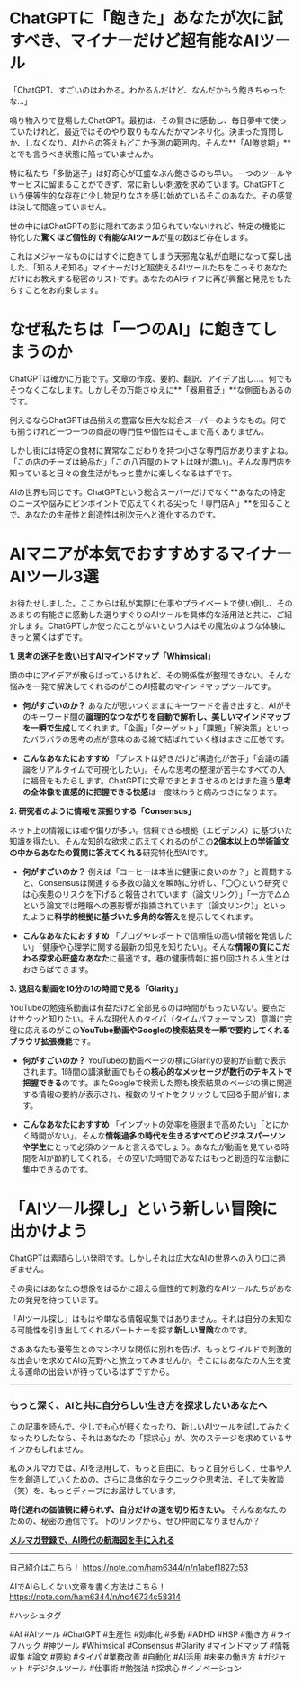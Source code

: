 
# ChatGPTに「飽きた」あなたが次に試すべき、マイナーだけど超有能なAIツール

「ChatGPT、すごいのはわかる。わかるんだけど、なんだかもう飽きちゃったな…」

鳴り物入りで登場したChatGPT。最初は、その賢さに感動し、毎日夢中で使っていたけれど。最近ではそのやり取りもなんだかマンネリ化。決まった質問しか、しなくなり、AIからの答えもどこか予測の範囲内。そんな**「AI倦怠期」**とでも言うべき状態に陥っていませんか。

特に私たち「多動迷子」は好奇心が旺盛なぶん飽きるのも早い。一つのツールやサービスに留まることができず、常に新しい刺激を求めています。ChatGPTという優等生的な存在に少し物足りなさを感じ始めているそこのあなた。その感覚は決して間違っていません。

世の中にはChatGPTの影に隠れてあまり知られていないけれど、特定の機能に特化した**驚くほど個性的で有能なAIツール**が星の数ほど存在します。

これはメジャーなものにはすぐに飽きてしまう天邪鬼な私が血眼になって探し出した、「知る人ぞ知る」マイナーだけど超使えるAIツールたちをこっそりあなただけにお教えする秘密のリストです。あなたのAIライフに再び興奮と発見をもたらすことをお約束します。

# なぜ私たちは「一つのAI」に飽きてしまうのか

ChatGPTは確かに万能です。文章の作成、要約、翻訳、アイデア出し…。何でもそつなくこなします。しかしその万能さゆえに**「器用貧乏」**な側面もあるのです。

例えるならChatGPTは品揃えの豊富な巨大な総合スーパーのようなもの。何でも揃うけれど一つ一つの商品の専門性や個性はそこまで高くありません。

しかし街には特定の食材に異常なこだわりを持つ小さな専門店がありますよね。「この店のチーズは絶品だ」「この八百屋のトマトは味が濃い」。そんな専門店を知っていると日々の食生活がもっと豊かに楽しくなるはずです。

AIの世界も同じです。ChatGPTという総合スーパーだけでなく**あなたの特定のニーズや悩みにピンポイントで応えてくれる尖った「専門店AI」**を知ることで、あなたの生産性と創造性は別次元へと進化するのです。

# AIマニアが本気でおすすめするマイナーAIツール3選

お待たせしました。ここからは私が実際に仕事やプライベートで使い倒し、そのあまりの有能さに感動した選りすぐりのAIツールを具体的な活用法と共に、ご紹介します。ChatGPTしか使ったことがないという人はその魔法のような体験にきっと驚くはずです。

**1. 思考の迷子を救い出すAIマインドマップ「Whimsical」**

頭の中にアイデアが散らばっているけれど、その関係性が整理できない。そんな悩みを一発で解決してくれるのがこのAI搭載のマインドマップツールです。

*   **何がすごいのか？**
    あなたが思いつくままにキーワードを書き出すと、AIがそのキーワード間の**論理的なつながりを自動で解析し、美しいマインドマップを一瞬で生成**してくれます。「企画」「ターゲット」「課題」「解決策」といったバラバラの思考の点が意味のある線で結ばれていく様はまさに圧巻です。

*   **こんなあなたにおすすめ**
    「ブレストは好きだけど構造化が苦手」「会議の議論をリアルタイムで可視化したい」。そんな思考の整理が苦手なすべての人に福音をもたらします。ChatGPTに文章でまとまさせるのとはまた違う**思考の全体像を直感的に把握できる快感**は一度味わうと病みつきになります。

**2. 研究者のように情報を深掘りする「Consensus」**

ネット上の情報には嘘や偏りが多い。信頼できる根拠（エビデンス）に基づいた知識を得たい。そんな知的な欲求に応えてくれるのがこの**2億本以上の学術論文の中からあなたの質問に答えてくれる**研究特化型AIです。

*   **何がすごいのか？**
    例えば「コーヒーは本当に健康に良いのか？」と質問すると、Consensusは関連する多数の論文を瞬時に分析し、「〇〇という研究では心疾患のリスクを下げると報告されています（論文リンク）」「一方で△△という論文では睡眠への悪影響が指摘されています（論文リンク）」といったように**科学的根拠に基づいた多角的な答え**を提示してくれます。

*   **こんなあなたにおすすめ**
    「ブログやレポートで信頼性の高い情報を発信したい」「健康や心理学に関する最新の知見を知りたい」。そんな**情報の質にこだわる探求心旺盛なあなた**に最適です。巷の健康情報に振り回される人生とはおさらばできます。

**3. 退屈な動画を10分の1の時間で見る「Glarity」**

YouTubeの勉強系動画は有益だけど全部見るのは時間がもったいない。要点だけサクッと知りたい。そんな現代人のタイパ（タイムパフォーマンス）意識に完璧に応えるのがこの**YouTube動画やGoogleの検索結果を一瞬で要約してくれるブラウザ拡張機能**です。

*   **何がすごいのか？**
    YouTubeの動画ページの横にGlarityの要約が自動で表示されます。1時間の講演動画でもその**核心的なメッセージが数行のテキストで把握できる**のです。またGoogleで検索した際も検索結果のページの横に関連する情報の要約が表示され、複数のサイトをクリックして回る手間が省けます。

*   **こんなあなたにおすすめ**
    「インプットの効率を極限まで高めたい」「とにかく時間がない」。そんな**情報過多の時代を生きるすべてのビジネスパーソンや学生**にとって必須のツールと言えるでしょう。あなたが動画を見ている時間をAIが節約してくれる。その空いた時間であなたはもっと創造的な活動に集中できるのです。

# 「AIツール探し」という新しい冒険に出かけよう

ChatGPTは素晴らしい発明です。しかしそれは広大なAIの世界への入り口に過ぎません。

その奥にはあなたの想像をはるかに超える個性的で刺激的なAIツールたちがあなたの発見を待っています。

「AIツール探し」はもはや単なる情報収集ではありません。それは自分の未知なる可能性を引き出してくれるパートナーを探す**新しい冒険**なのです。

さああなたも優等生とのマンネリな関係に別れを告げ、もっとワイルドで刺激的な出会いを求めてAIの荒野へと旅立ってみませんか。そこにはあなたの人生を変える運命の出会いが待っているはずですから。

---

### もっと深く、AIと共に自分らしい生き方を探求したいあなたへ

この記事を読んで、少しでも心が軽くなったり、新しいAIツールを試してみたくなったりしたなら、それはあなたの「探求心」が、次のステージを求めているサインかもしれません。

私のメルマガでは、AIを活用して、もっと自由に、もっと自分らしく、仕事や人生を創造していくための、さらに具体的なテクニックや思考法、そして失敗談（笑）を、もっとディープにお届けしています。

**時代遅れの価値観に縛られず、自分だけの道を切り拓きたい。** そんなあなたのための、秘密の通信です。下のリンクから、ぜひ仲間になりませんか？

**[メルマガ登録で、AI時代の航海図を手に入れる](https://pessham.com/)**

---

自己紹介はこちら！
https://note.com/ham6344/n/n1abef1827c53

AIでAIらしくない文章を書く方法はこちら！
https://note.com/ham6344/n/nc46734c58314

#ハッシュタグ

#AI #AIツール #ChatGPT #生産性 #効率化 #多動 #ADHD #HSP #働き方 #ライフハック #神ツール #Whimsical #Consensus #Glarity #マインドマップ #情報収集 #論文 #要約 #タイパ #業務改善 #自動化 #AI活用 #未来の働き方 #ガジェット #デジタルツール #仕事術 #勉強法 #探求心 #イノベーション
